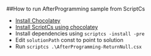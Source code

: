 ##How to run AfterProgramming sample from ScriptCs
* [Install Chocolatey](http://chocolatey.org/)
* [Install ScriptCs using chocolatey](http://chocolatey.org/packages?q=scriptcs)
* Install dependencies using `scriptcs -install -pre`
* Edit `solutionPath` const to point to solution
* Run `scriptcs .\AfterProgramming-ReturnNull.csx`
